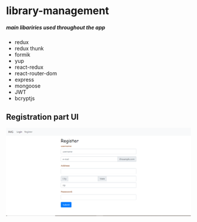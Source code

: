 # library-management
##### main libariries used throughout the app
* redux
* redux thunk
* formik
* yup
* react-redux
* react-router-dom
* express
* mongoose
* JWT
* bcryptjs

## Registration part UI
![](https://github.com/jobinvarghese18/library-management/blob/master/Capture.PNG)
